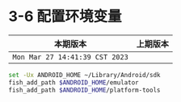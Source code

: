 # 3-6 配置环境变量

|本期版本|上期版本
|:---:|:---:
`Mon Mar 27 14:41:39 CST 2023` |


```bash
set -Ux ANDROID_HOME ~/Library/Android/sdk
fish_add_path $ANDROID_HOME/emulator
fish_add_path $ANDROID_HOME/platform-tools
```

